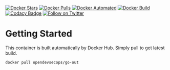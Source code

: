 [![Docker Stars](https://img.shields.io/docker/stars/opendevsecops/go-out.svg)](https://hub.docker.com/r/opendevsecops/go-out/)
[![Docker Pulls](https://img.shields.io/docker/pulls/opendevsecops/go-out.svg)](https://hub.docker.com/r/opendevsecops/go-out/)
[![Docker Automated](https://img.shields.io/docker/automated/opendevsecops/go-out.svg)](https://hub.docker.com/r/opendevsecops/go-out/)
[![Docker Build](https://img.shields.io/docker/build/opendevsecops/go-out.svg)](https://hub.docker.com/r/opendevsecops/go-out/)
[![Codacy Badge](https://api.codacy.com/project/badge/Grade/03cb519d747a4cf2af322bbd8e1d18ce)](https://www.codacy.com/app/OpenDevSecOps/docker-go-out?utm_source=github.com&amp;utm_medium=referral&amp;utm_content=opendevsecops/docker-go-out&amp;utm_campaign=Badge_Grade)
[![Follow on Twitter](https://img.shields.io/twitter/follow/opendevsecops.svg?logo=twitter)](https://twitter.com/opendevsecops)

# Getting Started

This container is built automatically by Docker Hub. Simply pull to get latest build.

```sh
docker pull opendevsecops/go-out
```
